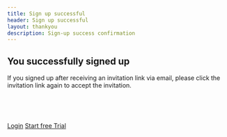 ```yaml
---
title: Sign up successful
header: Sign up successful
layout: thankyou
description: Sign-up success confirmation
---
```


<h2>You successfully signed up</h2>

<p>If you signed up after receiving an invitation link via email, please click the invitation link again to accept the invitation.</p>
<p>&nbsp;</p>
<p>&nbsp;</p>
<div>
	<a href='{{ site.data.hosts.app[jekyll.environment] }}/Web/Home/Login' class='btn btn-primary'>Login</a>
	<a href='{{ site.data.hosts.app[jekyll.environment] }}/Web/Subscription/StartFreeTrial' class='btn btn-flat'>Start free Trial</a>
</div>
